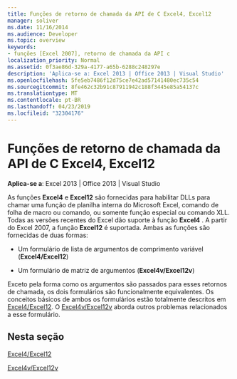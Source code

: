 ```yaml
---
title: Funções de retorno de chamada da API de C Excel4, Excel12
manager: soliver
ms.date: 11/16/2014
ms.audience: Developer
ms.topic: overview
keywords:
- funções [Excel 2007], retorno de chamada da API c
localization_priority: Normal
ms.assetid: 0f3ae86d-329a-4177-a65b-6288c248297e
description: 'Aplica-se a: Excel 2013 | Office 2013 | Visual Studio'
ms.openlocfilehash: 5fe5eb7486f12d75ce7e42ad57141480ec735c54
ms.sourcegitcommit: 8fe462c32b91c87911942c188f3445e85a54137c
ms.translationtype: MT
ms.contentlocale: pt-BR
ms.lasthandoff: 04/23/2019
ms.locfileid: "32304176"
---
```

# <a name="c-api-callback-functions-excel4-excel12"></a>Funções de retorno de chamada da API de C Excel4, Excel12

**Aplica-se a**: Excel 2013 | Office 2013 | Visual Studio 
  
As funções **Excel4** e **Excel12** são fornecidas para habilitar DLLs para chamar uma função de planilha interna do Microsoft Excel, comando de folha de macro ou comando, ou somente função especial ou comando XLL. Todas as versões recentes do Excel dão suporte à função **Excel4** . A partir do Excel 2007, a função **Excel12** é suportada. Ambas as funções são fornecidas de duas formas: 
  
- Um formulário de lista de argumentos de comprimento variável (**Excel4/Excel12**)
    
- Um formulário de matriz de argumentos (**Excel4v/Excel12v**)
    
Exceto pela forma como os argumentos são passados para esses retornos de chamada, os dois formulários são funcionalmente equivalentes. Os conceitos básicos de ambos os formulários estão totalmente descritos em [Excel4/Excel12](excel4-excel12.md). O [Excel4v/Excel12v](excel4v-excel12v.md) aborda outros problemas relacionados a esse formulário. 
  
## <a name="in-this-section"></a>Nesta seção

[Excel4/Excel12](excel4-excel12.md)
  
[Excel4v/Excel12v](excel4v-excel12v.md)
  

